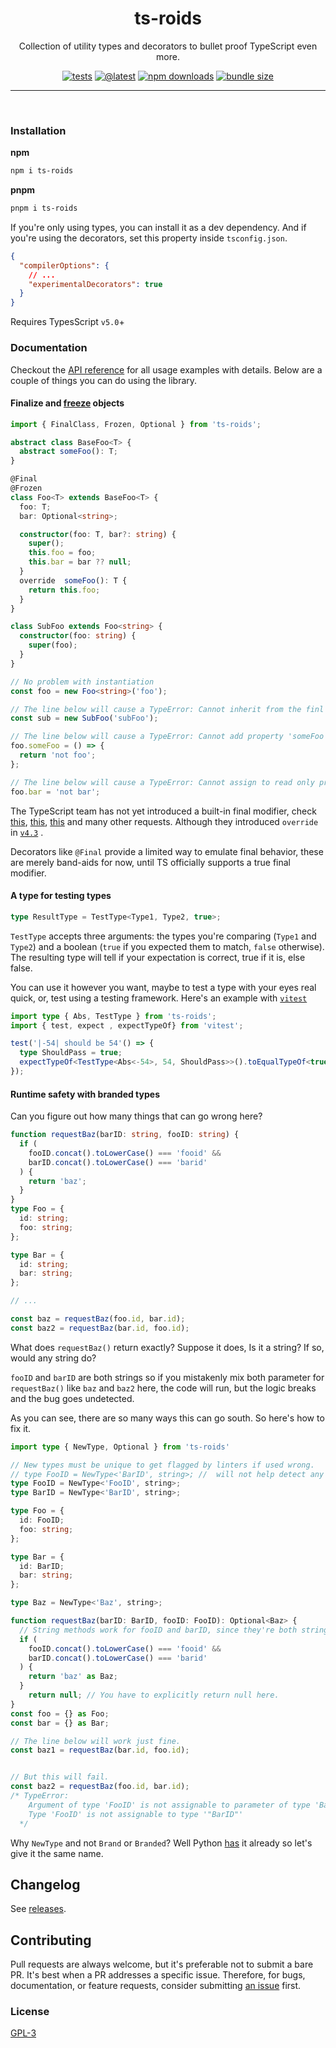 <div align="center">

# ts-roids

Collection of utility types and decorators to bullet proof TypeScript even more.

[![tests](https://github.com/AshGw/ts-roids/actions/workflows/test.yml/badge.svg)](https://github.com/AshGw/ts-roids/actions/workflows/test.yml)
[![@latest](https://img.shields.io/npm/v/ts-roids.svg)](https://www.npmjs.com/package/ts-roids)
[![npm downloads](https://img.shields.io/npm/dm/ts-utils.svg)](https://www.npmjs.com/package/ts-roids)
[![bundle size](https://img.shields.io/bundlephobia/minzip/utility-types.svg)](https://www.npmjs.com/package/ts-roids)
<hr/><br/>
</div>

### Installation 
**npm**
```bash
npm i ts-roids
```
**pnpm**
```bash
pnpm i ts-roids
```
If you're only using types, you can install it as a dev dependency.
And if you're using the decorators, set this property inside `tsconfig.json`.
```json
{
  "compilerOptions": {
    // ...
    "experimentalDecorators": true
  }
}
```
Requires TypesScript `v5.0`+
### Documentation
Checkout the [API reference](https://ashgw.github.io/ts-roids/) for all usage examples with details. Below are a couple of things you can do using the library.

#### Finalize and [freeze](https://developer.mozilla.org/en-US/docs/Web/JavaScript/Reference/Global_Objects/Object/freeze) objects
```ts
import { FinalClass, Frozen, Optional } from 'ts-roids';

abstract class BaseFoo<T> {
  abstract someFoo(): T;
}

@Final
@Frozen
class Foo<T> extends BaseFoo<T> {
  foo: T;
  bar: Optional<string>;

  constructor(foo: T, bar?: string) {
    super();
    this.foo = foo;
    this.bar = bar ?? null;
  }
  override  someFoo(): T {
    return this.foo;
  }
}

class SubFoo extends Foo<string> {
  constructor(foo: string) {
    super(foo);
  }
}

// No problem with instantiation
const foo = new Foo<string>('foo');

// The line below will cause a TypeError: Cannot inherit from the finl class Foo
const sub = new SubFoo('subFoo');

// The line below will cause a TypeError: Cannot add property 'someFoo', object is not extensible
foo.someFoo = () => {
  return 'not foo';
};

// The line below will cause a TypeError: Cannot assign to read only property 'bar'
foo.bar = 'not bar';
```

The TypeScript team has not yet introduced a built-in final modifier, check [this](https://github.com/microsoft/TypeScript/issues/1534), [this](https://github.com/microsoft/TypeScript/issues/8306), [this](https://github.com/microsoft/TypeScript/issues/50532) and many other requests. 
Although they introduced `override` in [`v4.3`](https://www.typescriptlang.org/docs/handbook/release-notes/typescript-4-3.html#override-and-the---noimplicitoverride-flag) .

Decorators like ``@Final`` provide a limited way to emulate final behavior, these are merely band-aids for now, until TS officially supports a true final modifier.


#### A type for testing types
```typescript 
type ResultType = TestType<Type1, Type2, true>;
```
``TestType`` accepts three arguments: the types you're comparing (``Type1`` and ``Type2``) and a boolean (``true`` if you expected them to match, ``false`` otherwise). The resulting type will tell if your expectation is correct, true if it is, else false.

You can use it however you want, maybe to test a type with your eyes real quick, or, 
test using a testing framework. Here's an example with [`vitest`](https://vitest.dev)

````ts
import type { Abs, TestType } from 'ts-roids';
import { test, expect , expectTypeOf} from 'vitest';

test('|-54| should be 54'() => {
  type ShouldPass = true;
  expectTypeOf<TestType<Abs<-54>, 54, ShouldPass>>().toEqualTypeOf<true>();
});
````

#### Runtime safety with branded types
Can you figure out how many things that can go wrong here?
```typescript 
function requestBaz(barID: string, fooID: string) {
  if (
    fooID.concat().toLowerCase() === 'fooid' &&
    barID.concat().toLowerCase() === 'barid'
  ) {
    return 'baz';
  }
}
type Foo = {
  id: string;
  foo: string;
};

type Bar = {
  id: string;
  bar: string;
};

// ...

const baz = requestBaz(foo.id, bar.id);
const baz2 = requestBaz(bar.id, foo.id);
```
What does `requestBaz()` return exactly? Suppose it does, Is it a string? If so, would any string do?  

 ``fooID`` and ``barID`` are both strings so if you mistakenly mix both parameter for `requestBaz()` like ``baz`` and ``baz2`` here, the code will run, but the logic breaks and the bug goes undetected.

As you can see, there are so many ways this can go south. 
So here's how to fix it.
```typescript 
import type { NewType, Optional } from 'ts-roids' 

// New types must be unique to get flagged by linters if used wrong.
// type FooID = NewType<'BarID', string>; //  will not help detect any errors. Even though the type declaration itself is different.
type FooID = NewType<'FooID', string>;
type BarID = NewType<'BarID', string>;

type Foo = {
  id: FooID;
  foo: string;
};

type Bar = {
  id: BarID;
  bar: string;
};

type Baz = NewType<'Baz', string>;

function requestBaz(barID: BarID, fooID: FooID): Optional<Baz> {
  // String methods work for fooID and barID, since they're both strings.
  if (
    fooID.concat().toLowerCase() === 'fooid' &&
    barID.concat().toLowerCase() === 'barid'
  ) {
    return 'baz' as Baz; 
  }
    return null; // You have to explicitly return null here.
}
const foo = {} as Foo;
const bar = {} as Bar;

// The line below will work just fine.
const baz1 = requestBaz(bar.id, foo.id); 


// But this will fail.
const baz2 = requestBaz(foo.id, bar.id); 
/* TypeError: 
    Argument of type 'FooID' is not assignable to parameter of type 'BarID'.
    Type 'FooID' is not assignable to type '"BarID"' 
  */
```
Why `NewType` and not `Brand` or `Branded`? Well Python [has](https://docs.python.org/3/library/typing.html#newtype) it already so let's give it the same name.

## Changelog

See [releases](https://github.com/ashgw/ts-roids/releases).


## Contributing

Pull requests are always welcome, but it's preferable not to submit a bare PR. It's best when a PR addresses a specific issue. Therefore, for bugs, documentation, or feature requests, consider submitting [an issue](https://github.com/AshGw/ts-roids/issues/new/choose) first.

### License 
[GPL-3](/LICENSE)